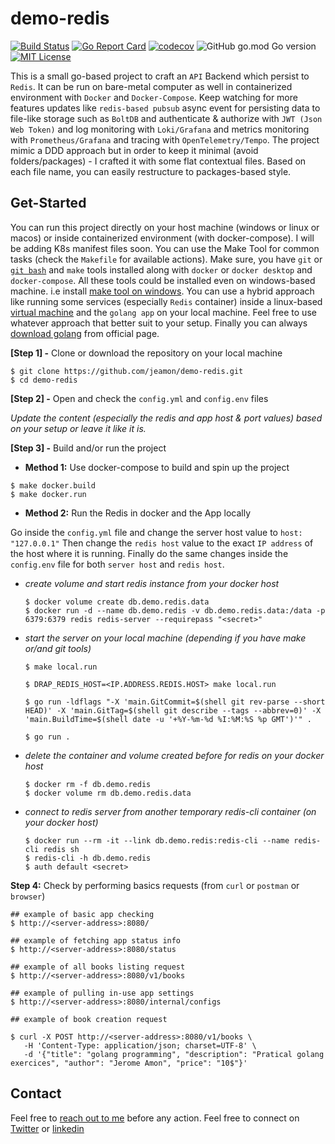 # demo-redis

[![Build Status](https://github.com/jeamon/demo-redis/actions/workflows/tests.yml/badge.svg)](https://github.com/jeamon/demo-redis/actions)
[![Go Report Card](https://goreportcard.com/badge/github.com/jeamon/demo-redis)](https://goreportcard.com/report/github.com/jeamon/demo-redis)
[![codecov](https://codecov.io/gh/jeamon/demo-redis/graph/badge.svg)](https://codecov.io/gh/jeamon/demo-redis)
![GitHub go.mod Go version](https://img.shields.io/github/go-mod/go-version/jeamon/demo-redis)
[![MIT License](https://img.shields.io/github/license/jeamon/demo-redis)](https://github.com/jeamon/demo-redis/blob/main/LICENSE)

This is a small go-based project to craft an `API` Backend which persist to `Redis`. It can be run on bare-metal computer as well
in containerized environment with `Docker` and `Docker-Compose`. Keep watching for more features updates like `redis-based pubsub`  async event for persisting data to file-like storage such as `BoltDB` and authenticate & authorize with `JWT (Json Web Token)` and log monitoring with `Loki/Grafana` and metrics monitoring with `Prometheus/Grafana` and tracing with `OpenTelemetry/Tempo`. The project mimic a DDD approach but in order to keep it minimal (avoid folders/packages) - I crafted it with some flat contextual files. Based on each file name, you can easily restructure to packages-based style.

## Get-Started

You can run this project directly on your host machine (windows or linux or macos) or inside containerized environment (with docker-compose). I will be adding K8s manifest files soon. You can use the Make Tool for common tasks (check the `Makefile` for available actions). Make sure, you have `git` or [`git bash`](https://git-scm.com/downloads) and `make` tools installed along with `docker` or `docker desktop` and `docker-compose`. All these tools could be installed even on windows-based machine. i.e install [make tool on windows](https://gist.github.com/evanwill/0207876c3243bbb6863e65ec5dc3f058#make). You can use a hybrid approach like running some services (especially `Redis` container) inside a linux-based [virtual machine](https://www.vmware.com/pl/products/workstation-player.html) and the `golang app` on your local machine. Feel free to use whatever approach that better suit to your setup. Finally you can always [download golang](https://go.dev/doc/install) from official page.


**[Step 1] -** Clone or download the repository on your local machine

```shell
$ git clone https://github.com/jeamon/demo-redis.git
$ cd demo-redis
```


**[Step 2] -** Open and check the `config.yml` and `config.env` files

*Update the content (especially the redis and app host & port values) based on your setup or leave it like it is.*


**[Step 3] -** Build and/or run the project

* **Method 1:** Use docker-compose to build and spin up the project

```shell
$ make docker.build
$ make docker.run
```

* **Method 2:** Run the Redis in docker and the App locally

Go inside the `config.yml` file and change the server host value to `host: "127.0.0.1"`
Then change the `redis host` value to the exact `IP address` of the host where it is running.
Finally do the same changes inside the `config.env` file for both `server host` and `redis host`.

   * *create volume and start redis instance from your docker host*

        ```shell
        $ docker volume create db.demo.redis.data
        $ docker run -d --name db.demo.redis -v db.demo.redis.data:/data -p 6379:6379 redis redis-server --requirepass "<secret>"
        ```
    
   * *start the server on your local machine (depending if you have make or/and git tools)*

        ```shell
        $ make local.run
        ```

        ```shell
        $ DRAP_REDIS_HOST=<IP.ADDRESS.REDIS.HOST> make local.run
        ```
        
        ```shell
        $ go run -ldflags "-X 'main.GitCommit=$(shell git rev-parse --short HEAD)' -X 'main.GitTag=$(shell git describe --tags --abbrev=0)' -X 'main.BuildTime=$(shell date -u '+%Y-%m-%d %I:%M:%S %p GMT')'" .
        ```
       
        ```shell
        $ go run .
        ```
    
   * *delete the container and volume created before for redis on your docker host*

        ```shell
        $ docker rm -f db.demo.redis
        $ docker volume rm db.demo.redis.data
        ```

   * *connect to redis server from another temporary redis-cli container (on your docker host)*

        ```shell
        $ docker run --rm -it --link db.demo.redis:redis-cli --name redis-cli redis sh
        $ redis-cli -h db.demo.redis
        $ auth default <secret>
        ```


**Step 4:** Check by performing basics requests (from `curl` or `postman` or `browser`)

```shell
## example of basic app checking
$ http://<server-address>:8080/

## example of fetching app status info
$ http://<server-address>:8080/status

## example of all books listing request
$ http://<server-address>:8080/v1/books

## example of pulling in-use app settings
$ http://<server-address>:8080/internal/configs
```

```shell
## example of book creation request

$ curl -X POST http://<server-address>:8080/v1/books \
   -H 'Content-Type: application/json; charset=UTF-8' \
   -d '{"title": "golang programming", "description": "Pratical golang exercices", "author": "Jerome Amon", "price": "10$"}'
```


## Contact

Feel free to [reach out to me](https://blog.cloudmentor-scale.com/contact) before any action. Feel free to connect on [Twitter](https://twitter.com/jerome_amon) or [linkedin](https://www.linkedin.com/in/jeromeamon/)

